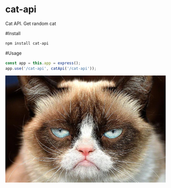# cat-api
Cat API. Get random cat

#Install
```bash
npm install cat-api
```

#Usage
```javascript
const app = this.app = express();
app.use('/cat-api', catApi('/cat-api'));
```

![Cat](https://github.com/MrCheater/cat-api/blob/master/images/370.jpg?raw=true)
